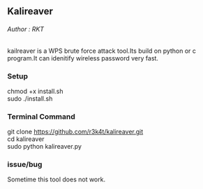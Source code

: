 
<h2>Kalireaver</h2>

<h6>Author : RKT </h6>


kailreaver  is a WPS brute force attack tool.Its build on python or c program.It can idenitify wireless password very fast.


### Setup ###

chmod +x install.sh
<br>
sudo  ./install.sh

### Terminal Command ###

git clone https://github.com/r3k4t/kalireaver.git
<br>
cd kalireaver
<br>
sudo python kalireaver.py

### issue/bug ###

Sometime this tool does not work.




